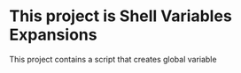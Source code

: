 # This project is Shell Variables Expansions

This  project contains a script that creates global variable
